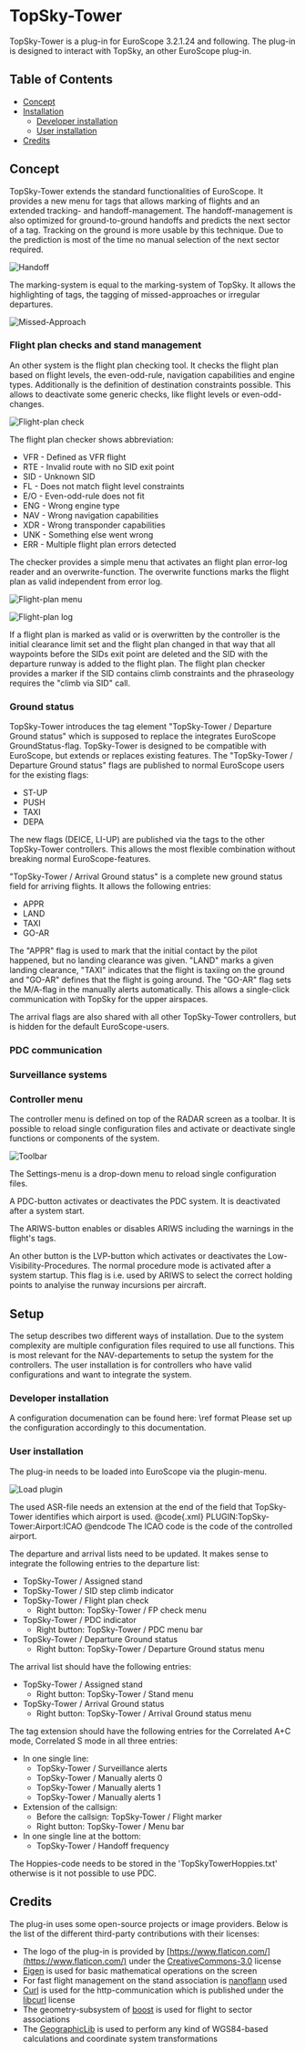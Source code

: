 # TopSky-Tower
TopSky-Tower is a plug-in for EuroScope 3.2.1.24 and following.
The plug-in is designed to interact with TopSky, an other EuroScope plug-in.

## Table of Contents
  * [Concept](#concept)
  * [Installation](#installation)
    + [Developer installation](#developer-installation)
    + [User installation](#user-installation)
  * [Credits](#credits)

## Concept
TopSky-Tower extends the standard functionalities of EuroScope.
It provides a new menu for tags that allows marking of flights and an extended tracking- and handoff-management.
The handoff-management is also optimized for ground-to-ground handoffs and predicts the next sector of a tag.
Tracking on the ground is more usable by this technique.
Due to the prediction is most of the time no manual selection of the next sector required.

![Handoff](doc/imgs/StationHandoff.png)

The marking-system is equal to the marking-system of TopSky.
It allows the highlighting of tags, the tagging of missed-approaches or irregular departures.

![Missed-Approach](doc/imgs/TagAlert.png)


### Flight plan checks and stand management

An other system is the flight plan checking tool.
It checks the flight plan based on flight levels, the even-odd-rule, navigation capabilities and engine types.
Additionally is the definition of destination constraints possible.
This allows to deactivate some generic checks, like flight levels or even-odd-changes.

![Flight-plan check](doc/imgs/FPCheck.png)

The flight plan checker shows abbreviation:
  * VFR - Defined as VFR flight
  * RTE - Invalid route with no SID exit point
  * SID - Unknown SID
  * FL - Does not match flight level constraints
  * E/O - Even-odd-rule does not fit  
  * ENG - Wrong engine type
  * NAV - Wrong navigation capabilities
  * XDR - Wrong transponder capabilities
  * UNK - Something else went wrong
  * ERR - Multiple flight plan errors detected

The checker provides a simple menu that activates an flight plan error-log reader and an overwrite-function.
The overwrite functions marks the flight plan as valid independent from error log.

![Flight-plan menu](doc/imgs/FPCheckMenu.png)

![Flight-plan log](doc/imgs/FPCheckErrorLog.png)

If a flight plan is marked as valid or is overwritten by the controller is the initial clearance limit set
and the flight plan changed in that way that all waypoints before the SIDs exit point are deleted and the
SID with the departure runway is added to the flight plan.
The flight plan checker provides a marker if the SID contains climb constraints and the phraseology requires
the "climb via SID" call.

### Ground status

TopSky-Tower introduces the tag element "TopSky-Tower / Departure Ground status" which is supposed to replace the integrates EuroScope GroundStatus-flag.
TopSky-Tower is designed to be compatible with EuroScope, but extends or replaces existing features.
The "TopSky-Tower / Departure Ground status" flags are published to normal EuroScope users for the existing flags:
 - ST-UP
 - PUSH
 - TAXI
 - DEPA

The new flags (DEICE, LI-UP) are published via the tags to the other TopSky-Tower controllers.
This allows the most flexible combination without breaking normal EuroScope-features.

"TopSky-Tower / Arrival Ground status" is a complete new ground status field for arriving flights.
It allows the following entries:
 - APPR
 - LAND
 - TAXI
 - GO-AR

The "APPR" flag is used to mark that the initial contact by the pilot happened, but no landing clearance was given.
"LAND" marks a given landing clearance, "TAXI" indicates that the flight is taxiing on the ground and "GO-AR"
defines that the flight is going around. The "GO-AR" flag sets the M/A-flag in the manually alerts automatically.
This allows a single-click communication with TopSky for the upper airspaces.

The arrival flags are also shared with all other TopSky-Tower controllers, but is hidden for the default EuroScope-users.

### PDC communication

### Surveillance systems

### Controller menu

The controller menu is defined on top of the RADAR screen as a toolbar.
It is possible to reload single configuration files and activate or deactivate single functions or components of the system.

![Toolbar](doc/imgs/Toolbar.png)

The Settings-menu is a drop-down menu to reload single configuration files.

A PDC-button activates or deactivates the PDC system. It is deactivated after a system start.

The ARIWS-button enables or disables ARIWS including the warnings in the flight's tags.

An other button is the LVP-button which activates or deactivates the Low-Visibility-Procedures.
The normal procedure mode is activated after a system startup. This flag is i.e. used by ARIWS to select the correct
holding points to analyise the runway incursions per aircraft.

## Setup
The setup describes two different ways of installation.
Due to the system complexity are multiple configuration files required to use all functions.
This is most relevant for the NAV-departements to setup the system for the controllers.
The user installation is for controllers who have valid configurations and want to integrate the system.

### Developer installation

A configuration documenation can be found here: \ref format
Please set up the configuration accordingly to this documentation.

### User installation

The plug-in needs to be loaded into EuroScope via the plugin-menu.

![Load plugin](doc/imgs/PluginLoad.png)

The used ASR-file needs an extension at the end of the field that TopSky-Tower identifies which airport is used.
@code{.xml}
PLUGIN:TopSky-Tower:Airport:ICAO
@endcode
The ICAO code is the code of the controlled airport.

The departure and arrival lists need to be updated.
It makes sense to integrate the following entries to the departure list:
- TopSky-Tower / Assigned stand
- TopSky-Tower / SID step climb indicator
- TopSky-Tower / Flight plan check
  - Right button: TopSky-Tower / FP check menu
- TopSky-Tower / PDC indicator
  - Right button: TopSky-Tower / PDC menu bar
- TopSky-Tower / Departure Ground status
  - Right button: TopSky-Tower / Departure Ground status menu

The arrival list should have the following entries:
- TopSky-Tower / Assigned stand
  - Right button: TopSky-Tower / Stand menu
- TopSky-Tower / Arrival Ground status
  - Right button: TopSky-Tower / Arrival Ground status menu

The tag extension should have the following entries for the Correlated A+C mode, Correlated S mode in all three entries:
- In one single line:
  - TopSky-Tower / Surveillance alerts
  - TopSky-Tower / Manually alerts 0
  - TopSky-Tower / Manually alerts 1
  - TopSky-Tower / Manually alerts 1
- Extension of the callsign:
  - Before the callsign: TopSky-Tower / Flight marker
  - Right button: TopSky-Tower / Menu bar
- In one single line at the bottom:
  - TopSky-Tower / Handoff frequency

The Hoppies-code needs to be stored in the 'TopSkyTowerHoppies.txt' otherwise is it not possible to use PDC.

## Credits
The plug-in uses some open-source projects or image providers.
Below is the list of the different third-party contributions with their licenses:
- The logo of the plug-in is provided by [https://www.flaticon.com/](https://www.flaticon.com/) under the [CreativeCommons-3.0](https://creativecommons.org/licenses/by/3.0/) license
- [Eigen](http://eigen.tuxfamily.org/index.php?title=Main_Page) is used for basic mathematical operations on the screen
- For fast flight management on the stand association is [nanoflann](https://github.com/jlblancoc/nanoflann) used
- [Curl](https://curl.haxx.se/) is used for the http-communication which is published under the [libcurl](https://curl.haxx.se/docs/copyright.html) license
- The geometry-subsystem of [boost](https://www.boost.org/) is used for flight to sector associations
- The [GeographicLib](https://geographiclib.sourceforge.io/) is used to perform any kind of WGS84-based calculations and coordinate system transformations
